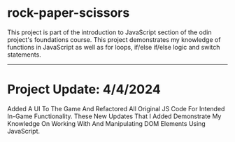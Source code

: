 # rock-paper-scissors

This project is part of the introduction to JavaScript section of the odin project's foundations course. This project demonstrates my knowledge of functions in JavaScript as well as for loops, if/else if/else logic and switch statements.


--------------------------------------------

# Project Update: 4/4/2024

Added A UI To The Game And Refactored All Original JS Code For Intended In-Game Functionality. These New Updates That I Added Demonstrate My Knowledge On Working With And Manipulating DOM Elements Using JavaScript.
